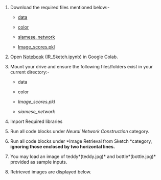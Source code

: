 1. Download the required files mentioned below:-

    * [data](https://drive.google.com/open?id=1dvieTzwxRaeGt3Q0sLWKsFCBLjpk7HtD)

    * [color](https://drive.google.com/open?id=1a7aSRMOcM0qChPsQAUIKLA1mBKetAagp)

    * [siamese_network](https://drive.google.com/open?id=1jj9sXNgJs88G-rHjdnWKcCUe_uWPyh3R)

    * [Image_scores.pkl](https://drive.google.com/open?id=1LAqikrBEtspB2YdLNiqEciQK0pGgenEu)

2. Open [Notebook](https://drive.google.com/open?id=1E5l6RM-oDwD-qTsPM_jYYXL5P5ZGzCNK) (IR_Sketch.ipynb) in Google Colab.

3. Mount your drive and ensure the following files/folders exist in your current directory:-

      * data
   
      * color

      * *Image_scores.pkl*

      * *siamese_network*

4. Import Required libraries

5. Run all code blocks under *Neural Network Construction* category.

6. Run all code blocks under *Image Retrieval from Sketch *category, **ignoring those enclosed by two horizontal lines.**

7. You may load an image of teddy*(teddy.jpg)* and bottle*(bottle.jpg)* provided as sample inputs.

8. Retrieved images are displayed below.

